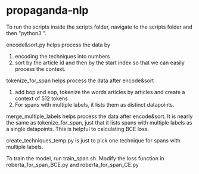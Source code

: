 # propaganda-nlp

To run the scripts inside the scripts folder, navigate to the scripts folder and then "python3 <scriptname>".

encode&sort.py helps process the data by 
1. encoding the techniques into numbers 
2. sort by the article id and then by the start index so that we can easily process the context.  

tokenize_for_span helps process the data after encode&sort
1. add bop and eop, tokenize the words articles by articles and create a context of 512 tokens
2. For spans with multiple labels, it lists them as distinct datapoints. 

merge_multiple_labels helps process the data after encode&sort. It is nearly the same as tokenize_for_span, 
just that it lists spans with multiple labels as a single datapoints. This is helpful to calculating BCE loss.

create_techniques_temp.py is just to pick one technique for spans with multiple labels.

To train the model, run train_span.sh. Modify the loss function in roberta_for_span_BCE.py and roberta_for_span_CE.py
